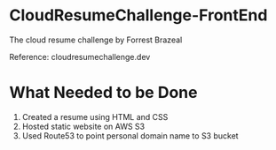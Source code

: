 # CloudResumeChallenge-FrontEnd
The cloud resume challenge by Forrest Brazeal 

Reference: cloudresumechallenge.dev

# What Needed to be Done
1. Created a resume using HTML and CSS
2. Hosted static website on AWS S3
3. Used Route53 to point personal domain name to S3 bucket
